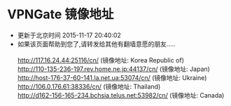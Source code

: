 # VPNGate 镜像地址 
* 更新于北京时间 2015-11-17 20:40:02
* 如果该页面帮助到您了,请转发给其他有翻墙意愿的朋友.....<br><br> <a href='http://117.16.24.44:25116/cn/' target='_blank'>http://117.16.24.44:25116/cn/</a> (镜像地址: Korea Republic of)<br><a href='http://110-135-236-197.rev.home.ne.jp:44137/cn/' target='_blank'>http://110-135-236-197.rev.home.ne.jp:44137/cn/</a> (镜像地址: Japan)<br><a href='http://host-176-37-60-141.la.net.ua:53074/cn/' target='_blank'>http://host-176-37-60-141.la.net.ua:53074/cn/</a> (镜像地址: Ukraine)<br><a href='http://106.0.176.61:38336/cn/' target='_blank'>http://106.0.176.61:38336/cn/</a> (镜像地址: Thailand)<br><a href='http://d162-156-165-234.bchsia.telus.net:53982/cn/' target='_blank'>http://d162-156-165-234.bchsia.telus.net:53982/cn/</a> (镜像地址: Canada)<br>